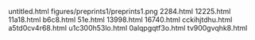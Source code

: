 untitled.html
figures/preprints1/preprints1.png
2284.html
12225.html
11a18.html
b6c8.html
51e.html
13998.html
16740.html
cckihjtdhu.html
a5td0cv4r68.html
u1c300h53lo.html
0alqpgqtf3o.html
tv900gvqhk8.html
